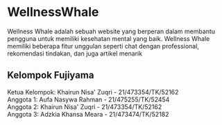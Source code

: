 # WellnessWhale
Wellness Whale adalah sebuah website yang berperan dalam membantu pengguna untuk memiliki kesehatan mental yang baik. Wellness Whale memiliki beberapa fitur unggulan seperti chat dengan professional, rekomendasi tindakan, dan juga artikel menarik


## Kelompok Fujiyama
Ketua Kelompok: Khairun Nisa' Zuqri - 21/473354/TK/52162 \
Anggota 1: Aufa Nasywa Rahman - 21/475255/TK/52454 \
Anggota 2: Khairun Nisa' Zuqri - 21/473354/TK/52162 \
Anggota 3: Adzkia Khansa Meara - 21/473474/TK/52182 
